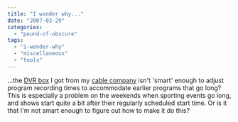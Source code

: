 ```yaml
---
title: "I wonder why..."
date: "2007-03-29"
categories: 
  - "pound-of-obscure"
tags: 
  - "i-wonder-why"
  - "miscellaneous"
  - "tools"
---
```


...the [DVR box](http://www.moxi.com/home.htm "Moxi :: Home") I got from my [cable company](http://www.charter.com/Visitors/Home.aspx "Charter Communications") isn't 'smart' enough to adjust program recording times to accommodate earlier programs that go long? This is especially a problem on the weekends when sporting events go long, and shows start quite a bit after their regularly scheduled start time. Or is it that I'm not smart enough to figure out how to make it do this?
